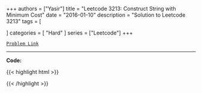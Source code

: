 
+++
authors = ["Yasir"]
title = "Leetcode 3213: Construct String with Minimum Cost"
date = "2016-01-10"
description = "Solution to Leetcode 3213"
tags = [
    
]
categories = [
    "Hard"
]
series = ["Leetcode"]
+++



[`Problem Link`](https://leetcode.com/problems/construct-string-with-minimum-cost/description/)

---

**Code:**

{{< highlight html >}}

{{< /highlight >}}

